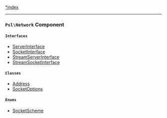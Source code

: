 <!--
    This markdown file was generated using `docs/documenter.php`.

    Any edits to it will likely be lost.
-->

[*index](./../README.md)

---

### `Psl\Network` Component

#### `Interfaces`

- [ServerInterface](./../../src/Psl/Network/ServerInterface.php#L13)
- [SocketInterface](./../../src/Psl/Network/SocketInterface.php#L15)
- [StreamServerInterface](./../../src/Psl/Network/StreamServerInterface.php#L15)
- [StreamSocketInterface](./../../src/Psl/Network/StreamSocketInterface.php#L17)

#### `Classes`

- [Address](./../../src/Psl/Network/Address.php#L12)
- [SocketOptions](./../../src/Psl/Network/SocketOptions.php#L14)

#### `Enums`

- [SocketScheme](./../../src/Psl/Network/SocketScheme.php#L10)


